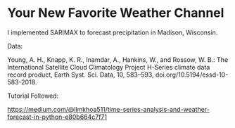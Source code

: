 # Your New Favorite Weather Channel

I implemented SARIMAX to forecast precipitation in Madison, Wisconsin.

Data:

Young, A. H., Knapp, K. R., Inamdar, A., Hankins, W., and Rossow, W. B.: The International Satellite Cloud Climatology Project H-Series climate data record product, Earth Syst. Sci. Data, 10, 583–593, doi.org/10.5194/essd-10-583-2018.

Tutorial Followed:

https://medium.com/@llmkhoa511/time-series-analysis-and-weather-forecast-in-python-e80b664c7f71
